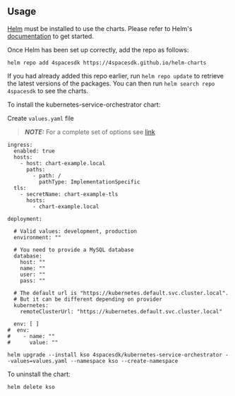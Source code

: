 ## Usage

[Helm](https://helm.sh) must be installed to use the charts.  Please refer to
Helm's [documentation](https://helm.sh/docs) to get started.

Once Helm has been set up correctly, add the repo as follows:

```
helm repo add 4spacesdk https://4spacesdk.github.io/helm-charts
```

If you had already added this repo earlier, run `helm repo update` to retrieve
the latest versions of the packages.  You can then run `helm search repo
4spacesdk` to see the charts.

To install the kubernetes-service-orchestrator chart:

Create `values.yaml` file
> **_NOTE:_**  For a complete set of options see [link](https://github.com/4spacesdk/kubernetes-service-orchestrator/blob/main/charts/kso/values.yaml)
```
ingress:
  enabled: true
  hosts:
    - host: chart-example.local
      paths:
        - path: /
          pathType: ImplementationSpecific
  tls:
    - secretName: chart-example-tls
      hosts:
        - chart-example.local

deployment:

  # Valid values: development, production
  environment: ""

  # You need to provide a MySQL database
  database:
    host: ""
    name: ""
    user: ""
    pass: ""

  # The default url is "https://kubernetes.default.svc.cluster.local".
  # But it can be different depending on provider
  kubernetes:
    remoteClusterUrl: "https://kubernetes.default.svc.cluster.local"

  env: [ ]
#  env:
#    - name: ""
#      value: ""
```

```
helm upgrade --install kso 4spacesdk/kubernetes-service-orchestrator --values=values.yaml --namespace kso --create-namespace
```

To uninstall the chart:
```
helm delete kso
```
